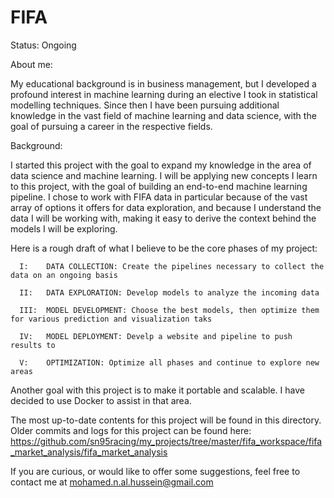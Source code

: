 # FIFA
Status: Ongoing

About me: 

My educational background is in business management, but I developed a profound interest in machine learning during an elective I took in statistical modelling techniques. Since then I have been pursuing additional knowledge in the vast field of machine learning and data science, with the goal of pursuing a career in the respective fields.

Background: 

I started this project with the goal to expand my knowledge in the area of data science and machine learning.  I will be applying new concepts I learn to this project, with the goal of building an end-to-end machine learning pipeline. I chose to work with FIFA data in particular because of the vast array of options it offers for data exploration, and because I understand the data I will be working with, making it easy to derive the context behind the models I will be exploring.

Here is a rough draft of what I believe to be the core phases of my project:

      I:    DATA COLLECTION: Create the pipelines necessary to collect the data on an ongoing basis

      II:   DATA EXPLORATION: Develop models to analyze the incoming data

      III:  MODEL DEVELOPMENT: Choose the best models, then optimize them for various prediction and visualization taks

      IV:   MODEL DEPLOYMENT: Develp a website and pipeline to push results to

      V:    OPTIMIZATION: Optimize all phases and continue to explore new areas

Another goal with this project is to make it portable and scalable. I have decided to use Docker to assist in that area. 

The most up-to-date contents for this project will be found in this directory. Older commits and logs for this project can be found here: 
        https://github.com/sn95racing/my_projects/tree/master/fifa_workspace/fifa_market_analysis/fifa_market_analysis

If you are curious, or would like to offer some suggestions, feel free to contact me at mohamed.n.al.hussein@gmail.com

